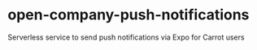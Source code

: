# open-company-push-notifications
Serverless service to send push notifications via Expo for Carrot users
